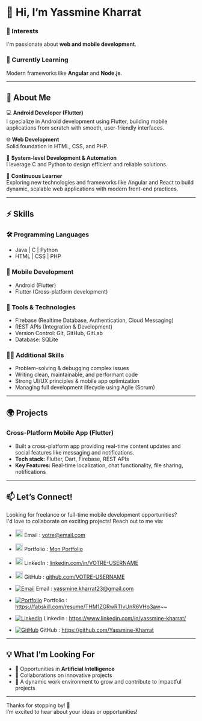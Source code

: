 # 👋 Hi, I’m Yassmine Kharrat

### 👀 Interests
I'm passionate about **web and mobile development**.

### 🌱 Currently Learning
Modern frameworks like **Angular** and **Node.js**.

---

## 🚀 About Me

💻 **Android Developer (Flutter)**  
I specialize in Android development using Flutter, building mobile applications from scratch with smooth, user-friendly interfaces.

🌐 **Web Development**  
Solid foundation in HTML, CSS, and PHP.

🔧 **System-level Development & Automation**  
I leverage C and Python to design efficient and reliable solutions.

🌱 **Continuous Learner**  
Exploring new technologies and frameworks like Angular and React to build dynamic, scalable web applications with modern front-end practices.

---

## ⚡️ Skills

### 🛠️ Programming Languages
- Java | C | Python  
- HTML | CSS | PHP

### 📱 Mobile Development
- Android (Flutter)  
- Flutter (Cross-platform development)

### 💼 Tools & Technologies
- Firebase (Realtime Database, Authentication, Cloud Messaging)  
- REST APIs (Integration & Development)  
- Version Control: Git, GitHub, GitLab  
- Database: SQLite

### 🧑‍💻 Additional Skills
- Problem-solving & debugging complex issues  
- Writing clean, maintainable, and performant code  
- Strong UI/UX principles & mobile app optimization  
- Managing full development lifecycle using Agile (Scrum)

---

## 🌍 Projects

### Cross-Platform Mobile App (Flutter)
- Built a cross-platform app providing real-time content updates and social features like messaging and notifications.  
- **Tech stack:** Flutter, Dart, Firebase, REST APIs  
- **Key Features:** Real-time localization, chat functionality, file sharing, notifications

---

## 📫 Let’s Connect!

Looking for freelance or full-time mobile development opportunities?  
I'd love to collaborate on exciting projects! Reach out to me via:
- <img src="https://img.icons8.com/ios-glyphs/24/000000/new-post.png" alt="Email" width="20"/> Email : [votre@email.com](mailto:votre@email.com)

- <img src="https://img.icons8.com/ios-filled/24/000000/portfolio.png" alt="Portfolio" width="20"/> Portfolio : [Mon Portfolio](https://ton-portfolio-url.com)

- <img src="https://img.icons8.com/color/24/linkedin.png" alt="LinkedIn" width="20"/> LinkedIn : [linkedin.com/in/VOTRE-USERNAME](https://www.linkedin.com/in/VOTRE-USERNAME/)

- <img src="https://img.icons8.com/ios-glyphs/24/000000/github.png" alt="GitHub" width="20"/> GitHub : [github.com/VOTRE-USERNAME](https://github.com/VOTRE-USERNAME)

- [![Email](https://img.icons8.com/ios-glyphs/24/000000/new-post.png)](mailto:yassmine.kharrat23@gmail.com) Email : yassmine.kharrat23@gmail.com
- [![Portfolio](https://img.icons8.com/ios-filled/24/000000/portfolio.png)](https://ton-portfolio-url.com) Portfolio : https://fabskill.com/resume/THM1ZGRwRTIvUnR6VHo3aw~~
- [![LinkedIn](https://img.icons8.com/fluency/24/linkedin.png)](https://www.linkedin.com/in/yassmine-kharrat/) Linkedin : https://www.linkedin.com/in/yassmine-kharrat/
- [![GitHub](https://img.icons8.com/ios-glyphs/24/000000/github.png)](https://github.com/Yassmine-Kharrat) GitHub : https://github.com/Yassmine-Kharrat

---

## 💡 What I’m Looking For

- 📱 Opportunities in **Artificial Intelligence**  
- 💞️ Collaborations on innovative projects  
- 🌱 A dynamic work environment to grow and contribute to impactful projects

---

Thanks for stopping by! 🙌  
I’m excited to hear about your ideas or opportunities!
